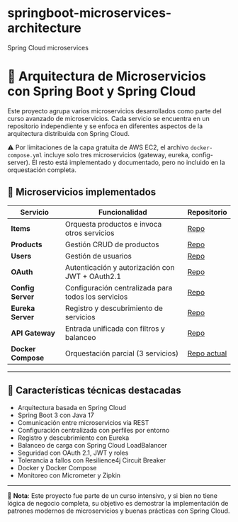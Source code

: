 # springboot-microservices-architecture
Spring Cloud microservices
# 🧩 Arquitectura de Microservicios con Spring Boot y Spring Cloud

Este proyecto agrupa varios microservicios desarrollados como parte del curso avanzado de microservicios. Cada servicio se encuentra en un repositorio independiente y se enfoca en diferentes aspectos de la arquitectura distribuida con Spring Cloud.

⚠️ Por limitaciones de la capa gratuita de AWS EC2, el archivo `docker-compose.yml` incluye solo tres microservicios (gateway, eureka, config-server). El resto está implementado y documentado, pero no incluido en la orquestación completa.

## 🔧 Microservicios implementados

| Servicio              | Funcionalidad                                        | Repositorio |
|-----------------------|------------------------------------------------------|-------------|
| **Items**             | Orquesta productos e invoca otros servicios         | [Repo](https://github.com/GuidoComp/msvc-guzman-udemy-items) |
| **Products**          | Gestión CRUD de productos                           | [Repo](https://github.com/GuidoComp/msvc-guzman-udemy-products) |
| **Users**             | Gestión de usuarios                                 | [Repo](https://github.com/GuidoComp/msvc-guzman-udemy-users) |
| **OAuth**             | Autenticación y autorización con JWT + OAuth2.1     | [Repo](https://github.com/GuidoComp/msvc-guzman-udemy-oauth) |
| **Config Server**     | Configuración centralizada para todos los servicios | [Repo](https://github.com/GuidoComp/msvc-guzman-udemy-config-server) |
| **Eureka Server**     | Registro y descubrimiento de servicios               | [Repo](https://github.com/GuidoComp/msvc-guzman-udemy-eureka) |
| **API Gateway**       | Entrada unificada con filtros y balanceo            | [Repo](https://github.com/GuidoComp/msvc-guzman-udemy-gateway-mvc) |
| **Docker Compose**    | Orquestación parcial (3 servicios)                  | [Repo actual](https://github.com/GuidoComp/msvc-guzman-udemy-docker-compose) |

---

## 🚀 Características técnicas destacadas

- Arquitectura basada en Spring Cloud
- Spring Boot 3 con Java 17
- Comunicación entre microservicios via REST
- Configuración centralizada con perfiles por entorno
- Registro y descubrimiento con Eureka
- Balanceo de carga con Spring Cloud LoadBalancer
- Seguridad con OAuth 2.1, JWT y roles
- Tolerancia a fallos con Resilience4j Circuit Breaker
- Docker y Docker Compose
- Monitoreo con Micrometer y Zipkin

---

📌 **Nota**: Este proyecto fue parte de un curso intensivo, y si bien no tiene lógica de negocio completa, su objetivo es demostrar la implementación de patrones modernos de microservicios y buenas prácticas con Spring Cloud.

